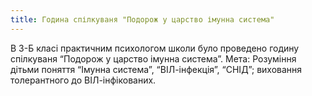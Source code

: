 ```yaml
---
title: Година спілкуваня "Подорож у царство імунна система"
---
```


В 3-Б класі практичним психологом школи було проведено годину спілкуваня “Подорож у царство імунна система”. Мета: Розуміння дітьми поняття “Імунна система”, “ВІЛ-інфекція”, “СНІД”; виховання толерантного до ВІЛ-інфікованих.

<slideshow id="72157646842266034"></slideshow>
